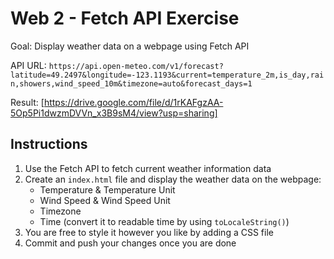# Web 2 - Fetch API Exercise

Goal: Display weather data on a webpage using Fetch API

API URL: `https://api.open-meteo.com/v1/forecast?latitude=49.2497&longitude=-123.1193&current=temperature_2m,is_day,rain,showers,wind_speed_10m&timezone=auto&forecast_days=1`

Result: [https://drive.google.com/file/d/1rKAFgzAA-5Op5Pi1dwzmDVVn_x3B9sM4/view?usp=sharing]

## Instructions

1. Use the Fetch API to fetch current weather information data
2. Create an `index.html` file and display the weather data on the webpage:
    - Temperature &  Temperature Unit
    - Wind Speed & Wind Speed Unit
    - Timezone
    - Time (convert it to readable time by using `toLocaleString()`)
3. You are free to style it however you like by adding a CSS file
4. Commit and push your changes once you are done
